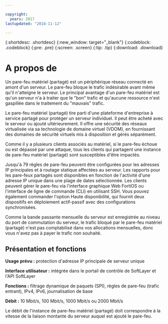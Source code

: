 ```yaml
---

copyright:
  years: 2017
lastupdated: "2018-11-12"

---
```


{:shortdesc: .shortdesc}
{:new_window: target="_blank"}
{:codeblock: .codeblock}
{:pre: .pre}
{:screen: .screen}
{:tip: .tip}
{:download: .download}

# A propos de

Un pare-feu matériel (partagé) est un périphérique réseau connecté en amont d'un serveur. Le pare-feu bloque le trafic indésirable avant même qu'il n'atteigne le serveur. Le principal avantage d'un pare-feu matériel est qu'un serveur n'a à traiter que le "bon" trafic et qu'aucune ressource n'est gaspillée dans le traitement du "mauvais" trafic. 

Le pare-feu matériel (partagé) tire parti d'une plateforme d'entreprise à service partagé pour protéger un serveur individuel.  Il peut être acheté avec le serveur ou ajouté ultérieurement.  Il offre une sécurité des réseaux virtualisée via sa technologie de domaine virtuel (VDOM), en fournissant des domaines de sécurité virtuels mis à disposition et gérés séparément.  

Comme il y a plusieurs clients associés au matériel, si le pare-feu échoue ou est dépassé par une attaque, tous les clients qui partagent une instance de pare-feu matériel (partagé) sont susceptibles d'être impactés. 

Jusqu'à 79 règles de pare-feu peuvent être configurées pour les adresses IP principales et à routage statique affectées au serveur. Les rapports pour les pare-feux partagés sont disponibles en fonction de l'activité d'une adresse IP unique dans une plage de dates sélectionnée.
Les clients peuvent gérer le pare-feu via l'interface graphique Web FortiOS ou l'interface de ligne de commande (CLI) en utilisant SSH. Vous pouvez également commander l'option Haute disponibilité, qui fournit deux dispositifs en déploiement actif-passif avec des configurations synchronisées.

Comme la bande passante mensuelle du serveur est enregistrée au niveau du port de commutation du serveur, le trafic bloqué par le pare-feu matériel (partagé) n'est pas comptabilisé dans vos allocations mensuelles, donc vous n'avez pas à payer le trafic non souhaité.

## Présentation et fonctions

**Usage prévu :** protection d'adresse IP principale de serveur unique

**Interface utilisateur :** intégrée dans le portail de contrôle de SoftLayer et l'API SoftLayer

**Fonctions :** filtrage dynamique de paquets (SPI), règles de pare-feu (trafic entrant), IPv4, IPv6, journalisation de base

**Débit :** 10 Mbit/s, 100 Mbit/s, 1000 Mbit/s ou 2000 Mbit/s 

Le débit de l'instance de pare-feu matériel (partagé) doit correspondre à la vitesse de la liaison montante du serveur auquel est ajouté le pare-feu.
